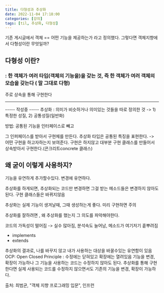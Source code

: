 ```yaml
---
title: 다형성과 추상화
date: 2022-11-04 17:18:00
categories: [강의]
tags: [til, 추상화, 다형성]  
---
```


기존 게시글에서 객체 == 어떤 기능을 제공하는가 라고 정의했다.
그렇다면 객체지향에서 다형성이란 무엇일까?

##  다형성 이란?

### : 한 객체가 여러 타입(객체의 기능을)을 갖는 것, 즉 한 객체가 여러 객체의 모습을 갖는다 ( 말 그대로 다형)
주로 상속을 통해 구현한다

---
----- 작성중 -----
추상화 : 의미가 비슷하거나 의미있는 것들을 따로 정의한 것 
-> 1) 특정한 성질, 2) 공통성질(일반화)

방법: 공통된 기능을 인터페이스로 빼고

그 인퍼페이스를 받아서 구현체를 만든다.
추상화 타입은 공통된 특징을 표현한다. -> 어떤 구현을 하고자하는지 보여준다. 구현은 하지않고
대부분 구현 클래스를 만들어서 상속받아서 구현한다.(콘크리트concrete 클래스)

## 왜 굳이 이렇게 사용하지?
기능을 유연하게 추가할수있다. 변경에 유연하다. 

추상화를 하게되면, 추상화되는 코드만 변경하면 그걸 받는 메소드들은 변경하지 않아도 된다.
구현 클래스들은 바뀌지않음

추상화는 실제 기능이 생겨날때, 그때 생성하는게 좋다. 미리 구현하면 주의

추상화를 잘하려면 , 왜 추상화를 했는지 그 의도를 파악해야한다. 

코드의 가독성이 떨어짐 -> 실수 많아짐, 분석속도 늘어남, 메소드가 여기저기 흩뿌려짐 
- implements 
- extends

추상화의 결과로, 나를 바꾸지 않고 내가 사용하는 대상을 바꿀수있는 유연함이 있음
OCP: Open Closed Principle : 수정에는 닫혀있고 확장에는 열려있음
기능을 변경, 확장이 가능하나 그 기능을 사용하는 코드는 수정하지 않아도 된다.
추상화를 통해 구현한다면 실제 사용되는 코드를 수정하지 않으면서도 기존의 기능을 변경, 확장이 가능하다.

출처: 최범균, "객체 지향 프로그래밍 입문", 인프런